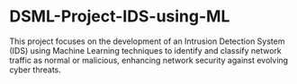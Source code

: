 # DSML-Project-IDS-using-ML
This project focuses on the development of an Intrusion Detection System (IDS) using Machine Learning techniques to identify and classify network traffic as normal or malicious, enhancing network security against evolving cyber threats.
